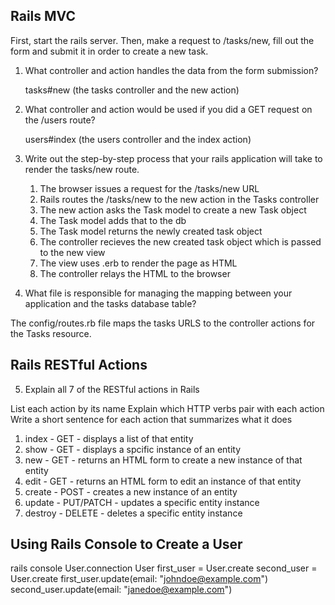 ## Rails MVC

First, start the rails server. Then, make a request to /tasks/new, fill out the form and submit it in order to create a new task.

1. What controller and action handles the data from the form submission?

   tasks#new (the tasks controller and the new action)

2. What controller and action would be used if you did a GET request on the /users route?

   users#index (the users controller and the index action)

3. Write out the step-by-step process that your rails application will take to render the tasks/new route.

   1. The browser issues a request for the /tasks/new URL
   2. Rails routes the /tasks/new to the new action in the Tasks controller
   3. The new action asks the Task model to create a new Task object
   4. The Task model adds that to the db
   5. The Task model returns the newly created task object
   6. The controller recieves the new created task object which is passed to the new view
   7. The view uses .erb to render the page as HTML
   8. The controller relays the HTML to the browser

4. What file is responsible for managing the mapping between your application and the tasks database table?

The config/routes.rb file maps the tasks URLS to the controller actions for the Tasks resource.

## Rails RESTful Actions

5. Explain all 7 of the RESTful actions in Rails

List each action by its name
Explain which HTTP verbs pair with each action
Write a short sentence for each action that summarizes what it does

1. index - GET - displays a list of that entity
2. show - GET - displays a spcific instance of an entity
3. new - GET - returns an HTML form to create a new instance of that entity
4. edit - GET - returns an HTML form to edit an instance of that entity
5. create - POST - creates a new instance of an entity
6. update - PUT/PATCH - updates a specific entity instance
7. destroy - DELETE - deletes a specific entity instance

## Using Rails Console to Create a User

rails console
User.connection
User
first_user = User.create
second_user = User.create
first_user.update(email: "johndoe@example.com")
second_user.update(email: "janedoe@example.com")
